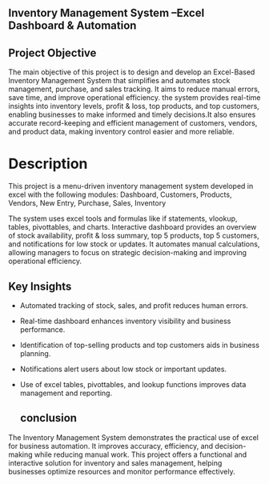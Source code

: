 ## Inventory Management System –Excel Dashboard & Automation

##  Project Objective  
The main objective of this project is to design and develop an Excel-Based Inventory Management System that simplifies and automates stock management, purchase, and sales tracking.
It aims to reduce manual errors, save time, and improve operational efficiency.
the system provides real-time insights into inventory levels, profit & loss, top products, and top customers, enabling businesses to make informed and timely decisions.It also ensures accurate record-keeping and efficient management of customers, vendors, and product data, making inventory control easier and more reliable.

  # Description
This project is a menu-driven inventory management system developed in excel with the following modules:
Dashboard,
Customers,
Products,
Vendors,
New Entry,
Purchase,
Sales,
Inventory


The system uses excel tools and formulas like if statements, vlookup, tables, pivottables, and charts.
Interactive dashboard provides an overview of stock availability, profit & loss summary, top 5 products, top 5 customers, and notifications for low stock or updates.
It automates manual calculations, allowing managers to focus on strategic decision-making and improving operational efficiency.

## Key Insights

- Automated tracking of stock, sales, and profit reduces human errors.
- Real-time dashboard enhances inventory visibility and business performance.
- Identification of top-selling products and top customers aids in business planning.
- Notifications alert users about low stock or important updates.
- Use of excel tables, pivottables, and lookup functions improves data management and reporting.


  ## conclusion

The Inventory Management System demonstrates the practical use of excel for business automation.
It improves accuracy, efficiency, and decision-making while reducing manual work.
This project offers a functional and interactive solution for inventory and sales management, helping businesses optimize resources and monitor performance effectively.



